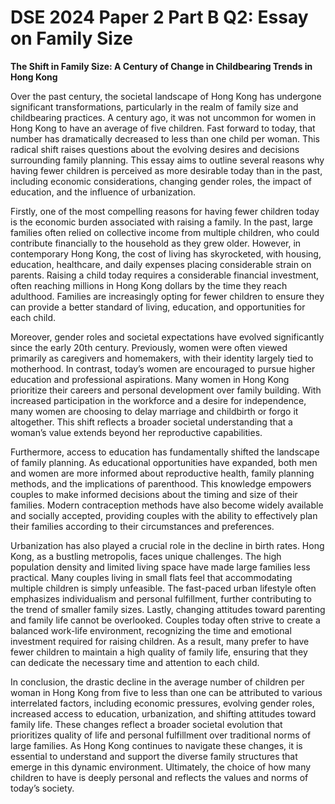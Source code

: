 # DSE 2024 Paper 2 Part B Q2: Essay on Family Size

__The Shift in Family Size: A Century of Change in Childbearing Trends in Hong Kong__

Over the past century, the societal landscape of Hong Kong has undergone significant transformations, particularly in the realm of family size and childbearing practices. A century ago, it was not uncommon for women in Hong Kong to have an average of five children. Fast forward to today, that number has dramatically decreased to less than one child per woman. This radical shift raises questions about the evolving desires and decisions surrounding family planning. This essay aims to outline several reasons why having fewer children is perceived as more desirable today than in the past, including economic considerations, changing gender roles, the impact of education, and the influence of urbanization.

Firstly, one of the most compelling reasons for having fewer children today is the economic burden associated with raising a family. In the past, large families often relied on collective income from multiple children, who could contribute financially to the household as they grew older. However, in contemporary Hong Kong, the cost of living has skyrocketed, with housing, education, healthcare, and daily expenses placing considerable strain on parents. Raising a child today requires a considerable financial investment, often reaching millions in Hong Kong dollars by the time they reach adulthood. Families are increasingly opting for fewer children to ensure they can provide a better standard of living, education, and opportunities for each child.

Moreover, gender roles and societal expectations have evolved significantly since the early 20th century. Previously, women were often viewed primarily as caregivers and homemakers, with their identity largely tied to motherhood. In contrast, today’s women are encouraged to pursue higher education and professional aspirations. Many women in Hong Kong prioritize their careers and personal development over family building. With increased participation in the workforce and a desire for independence, many women are choosing to delay marriage and childbirth or forgo it altogether. This shift reflects a broader societal understanding that a woman’s value extends beyond her reproductive capabilities.

Furthermore, access to education has fundamentally shifted the landscape of family planning. As educational opportunities have expanded, both men and women are more informed about reproductive health, family planning methods, and the implications of parenthood. This knowledge empowers couples to make informed decisions about the timing and size of their families. Modern contraception methods have also become widely available and socially accepted, providing couples with the ability to effectively plan their families according to their circumstances and preferences.

Urbanization has also played a crucial role in the decline in birth rates. Hong Kong, as a bustling metropolis, faces unique challenges. The high population density and limited living space have made large families less practical. Many couples living in small flats feel that accommodating multiple children is simply unfeasible. The fast-paced urban lifestyle often emphasizes individualism and personal fulfillment, further contributing to the trend of smaller family sizes.
Lastly, changing attitudes toward parenting and family life cannot be overlooked. Couples today often strive to create a balanced work-life environment, recognizing the time and emotional investment required for raising children. As a result, many prefer to have fewer children to maintain a high quality of family life, ensuring that they can dedicate the necessary time and attention to each child.

In conclusion, the drastic decline in the average number of children per woman in Hong Kong from five to less than one can be attributed to various interrelated factors, including economic pressures, evolving gender roles, increased access to education, urbanization, and shifting attitudes toward family life. These changes reflect a broader societal evolution that prioritizes quality of life and personal fulfillment over traditional norms of large families. As Hong Kong continues to navigate these changes, it is essential to understand and support the diverse family structures that emerge in this dynamic environment. Ultimately, the choice of how many children to have is deeply personal and reflects the values and norms of today’s society.

